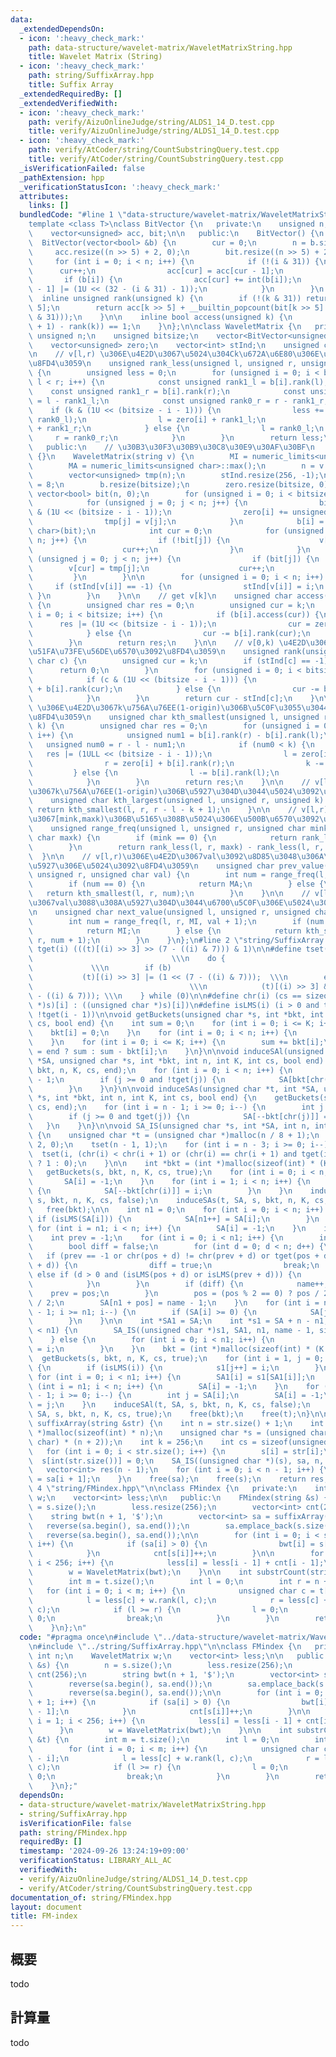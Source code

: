 ```yaml
---
data:
  _extendedDependsOn:
  - icon: ':heavy_check_mark:'
    path: data-structure/wavelet-matrix/WaveletMatrixString.hpp
    title: Wavelet Matrix (String)
  - icon: ':heavy_check_mark:'
    path: string/SuffixArray.hpp
    title: Suffix Array
  _extendedRequiredBy: []
  _extendedVerifiedWith:
  - icon: ':heavy_check_mark:'
    path: verify/AizuOnlineJudge/string/ALDS1_14_D.test.cpp
    title: verify/AizuOnlineJudge/string/ALDS1_14_D.test.cpp
  - icon: ':heavy_check_mark:'
    path: verify/AtCoder/string/CountSubstringQuery.test.cpp
    title: verify/AtCoder/string/CountSubstringQuery.test.cpp
  _isVerificationFailed: false
  _pathExtension: hpp
  _verificationStatusIcon: ':heavy_check_mark:'
  attributes:
    links: []
  bundledCode: "#line 1 \"data-structure/wavelet-matrix/WaveletMatrixString.hpp\"\n\
    template <class T>\nclass BitVector {\n   private:\n    unsigned n, cur, p;\n\
    \    vector<unsigned> acc, bit;\n\n   public:\n    BitVector() {\n    }\n\n  \
    \  BitVector(vector<bool> &b) {\n        cur = 0;\n        n = b.size();\n   \
    \     acc.resize((n >> 5) + 2, 0);\n        bit.resize((n >> 5) + 2, 0);\n   \
    \     for (int i = 0; i < n; i++) {\n            if (!(i & 31)) {\n          \
    \      cur++;\n                acc[cur] = acc[cur - 1];\n            }\n     \
    \       if (b[i]) {\n                acc[cur] += int(b[i]);\n                bit[cur\
    \ - 1] |= (1U << (32 - (i & 31) - 1));\n            }\n        }\n    }\n\n  \
    \  inline unsigned rank(unsigned k) {\n        if (!(k & 31)) return acc[k >>\
    \ 5];\n        return acc[k >> 5] + __builtin_popcount(bit[k >> 5] >> (32 - (k\
    \ & 31)));\n    }\n\n    inline bool access(unsigned k) {\n        return (rank(k\
    \ + 1) - rank(k)) == 1;\n    }\n};\n\nclass WaveletMatrix {\n   private:\n   \
    \ unsigned n;\n    unsigned bitsize;\n    vector<BitVector<unsigned char>> b;\n\
    \    vector<unsigned> zero;\n    vector<int> stInd;\n    unsigned char MI, MA;\n\
    \n    // v[l,r) \u306E\u4E2D\u3067\u5024\u304Ck\u672A\u6E80\u306E\u500B\u6570\u3092\
    \u8FD4\u3059\n    unsigned rank_less(unsigned l, unsigned r, unsigned char k)\
    \ {\n        unsigned less = 0;\n        for (unsigned i = 0; i < bitsize and\
    \ l < r; i++) {\n            const unsigned rank1_l = b[i].rank(l);\n        \
    \    const unsigned rank1_r = b[i].rank(r);\n            const unsigned rank0_l\
    \ = l - rank1_l;\n            const unsigned rank0_r = r - rank1_r;\n        \
    \    if (k & (1U << (bitsize - i - 1))) {\n                less += (rank0_r -\
    \ rank0_l);\n                l = zero[i] + rank1_l;\n                r = zero[i]\
    \ + rank1_r;\n            } else {\n                l = rank0_l;\n           \
    \     r = rank0_r;\n            }\n        }\n        return less;\n    }\n\n\
    \   public:\n    // \u30B3\u30F3\u30B9\u30C8\u30E9\u30AF\u30BF\n    WaveletMatrix()\
    \ {}\n    WaveletMatrix(string v) {\n        MI = numeric_limits<unsigned char>::min();\n\
    \        MA = numeric_limits<unsigned char>::max();\n        n = v.size();\n\n\
    \        vector<unsigned> tmp(n);\n        stInd.resize(256, -1);\n        bitsize\
    \ = 8;\n        b.resize(bitsize);\n        zero.resize(bitsize, 0);\n       \
    \ vector<bool> bit(n, 0);\n        for (unsigned i = 0; i < bitsize; i++) {\n\
    \            for (unsigned j = 0; j < n; j++) {\n                bit[j] = v[j]\
    \ & (1U << (bitsize - i - 1));\n                zero[i] += unsigned(!bit[j]);\n\
    \                tmp[j] = v[j];\n            }\n            b[i] = BitVector<unsigned\
    \ char>(bit);\n            int cur = 0;\n            for (unsigned j = 0; j <\
    \ n; j++) {\n                if (!bit[j]) {\n                    v[cur] = tmp[j];\n\
    \                    cur++;\n                }\n            }\n            for\
    \ (unsigned j = 0; j < n; j++) {\n                if (bit[j]) {\n            \
    \        v[cur] = tmp[j];\n                    cur++;\n                }\n   \
    \         }\n        }\n\n        for (unsigned i = 0; i < n; i++) {\n       \
    \     if (stInd[v[i]] == -1) {\n                stInd[v[i]] = i;\n           \
    \ }\n        }\n    }\n\n    // get v[k]\n    unsigned char access(unsigned k)\
    \ {\n        unsigned char res = 0;\n        unsigned cur = k;\n        for (unsigned\
    \ i = 0; i < bitsize; i++) {\n            if (b[i].access(cur)) {\n          \
    \      res |= (1U << (bitsize - i - 1));\n                cur = zero[i] + b[i].rank(cur);\n\
    \            } else {\n                cur -= b[i].rank(cur);\n            }\n\
    \        }\n        return res;\n    }\n\n    // v[0,k) \u4E2D\u3067\u306Ec\u306E\
    \u51FA\u73FE\u56DE\u6570\u3092\u8FD4\u3059\n    unsigned rank(unsigned k, unsigned\
    \ char c) {\n        unsigned cur = k;\n        if (stInd[c] == -1) {\n      \
    \      return 0;\n        }\n        for (unsigned i = 0; i < bitsize; i++) {\n\
    \            if (c & (1U << (bitsize - i - 1))) {\n                cur = zero[i]\
    \ + b[i].rank(cur);\n            } else {\n                cur -= b[i].rank(cur);\n\
    \            }\n        }\n        return cur - stInd[c];\n    }\n\n    // v[l,r)\
    \ \u306E\u4E2D\u3067k\u756A\u76EE(1-origin)\u306B\u5C0F\u3055\u3044\u5024\u3092\
    \u8FD4\u3059\n    unsigned char kth_smallest(unsigned l, unsigned r, unsigned\
    \ k) {\n        unsigned char res = 0;\n        for (unsigned i = 0; i < bitsize;\
    \ i++) {\n            unsigned num1 = b[i].rank(r) - b[i].rank(l);\n         \
    \   unsigned num0 = r - l - num1;\n            if (num0 < k) {\n             \
    \   res |= (1ULL << (bitsize - i - 1));\n                l = zero[i] + b[i].rank(l);\n\
    \                r = zero[i] + b[i].rank(r);\n                k -= num0;\n   \
    \         } else {\n                l -= b[i].rank(l);\n                r -= b[i].rank(r);\n\
    \            }\n        }\n        return res;\n    }\n\n    // v[l,r) \u306E\u4E2D\
    \u3067k\u756A\u76EE(1-origin)\u306B\u5927\u304D\u3044\u5024\u3092\u8FD4\u3059\n\
    \    unsigned char kth_largest(unsigned l, unsigned r, unsigned k) {\n       \
    \ return kth_smallest(l, r, r - l - k + 1);\n    }\n\n    // v[l,r) \u306E\u4E2D\
    \u3067[mink,maxk)\u306B\u5165\u308B\u5024\u306E\u500B\u6570\u3092\u8FD4\u3059\n\
    \    unsigned range_freq(unsigned l, unsigned r, unsigned char mink, unsigned\
    \ char maxk) {\n        if (mink == 0) {\n            return rank_less(l, r, maxk);\n\
    \        }\n        return rank_less(l, r, maxk) - rank_less(l, r, mink);\n  \
    \  }\n\n    // v[l,r)\u306E\u4E2D\u3067val\u3092\u8D85\u3048\u306A\u3044\u6700\
    \u5927\u306E\u5024\u3092\u8FD4\u3059\n    unsigned char prev_value(unsigned l,\
    \ unsigned r, unsigned char val) {\n        int num = range_freq(l, r, MI, val);\n\
    \        if (num == 0) {\n            return MA;\n        } else {\n         \
    \   return kth_smallest(l, r, num);\n        }\n    }\n\n    // v[l,r)\u306E\u4E2D\
    \u3067val\u3088\u308A\u5927\u304D\u3044\u6700\u5C0F\u306E\u5024\u3092\u8FD4\u3059\
    \n    unsigned char next_value(unsigned l, unsigned r, unsigned char val) {\n\
    \        int num = range_freq(l, r, MI, val + 1);\n        if (num == r - l) {\n\
    \            return MI;\n        } else {\n            return kth_smallest(l,\
    \ r, num + 1);\n        }\n    }\n};\n#line 2 \"string/SuffixArray.hpp\"\n\n#define\
    \ tget(i) (((t)[(i) >> 3] >> (7 - ((i) & 7))) & 1)\n\n#define tset(i, b)     \
    \                               \\\n    do {                                 \
    \             \\\n        if (b)                                        \\\n \
    \           (t)[(i) >> 3] |= (1 << (7 - ((i) & 7)));  \\\n        else       \
    \                                   \\\n            (t)[(i) >> 3] &= ~(1 << (7\
    \ - ((i) & 7))); \\\n    } while (0)\n\n#define chr(i) (cs == sizeof(int) ? ((int\
    \ *)s)[i] : ((unsigned char *)s)[i])\n#define isLMS(i) (i > 0 and tget(i) and\
    \ !tget(i - 1))\n\nvoid getBuckets(unsigned char *s, int *bkt, int n, int K, int\
    \ cs, bool end) {\n    int sum = 0;\n    for (int i = 0; i <= K; i++) {\n    \
    \    bkt[i] = 0;\n    }\n    for (int i = 0; i < n; i++) {\n        bkt[chr(i)]++;\n\
    \    }\n    for (int i = 0; i <= K; i++) {\n        sum += bkt[i];\n        bkt[i]\
    \ = end ? sum : sum - bkt[i];\n    }\n}\n\nvoid induceSAl(unsigned char *t, int\
    \ *SA, unsigned char *s, int *bkt, int n, int K, int cs, bool end) {\n    getBuckets(s,\
    \ bkt, n, K, cs, end);\n    for (int i = 0; i < n; i++) {\n        int j = SA[i]\
    \ - 1;\n        if (j >= 0 and !tget(j)) {\n            SA[bkt[chr(j)]++] = j;\n\
    \        }\n    }\n}\n\nvoid induceSAs(unsigned char *t, int *SA, unsigned char\
    \ *s, int *bkt, int n, int K, int cs, bool end) {\n    getBuckets(s, bkt, n, K,\
    \ cs, end);\n    for (int i = n - 1; i >= 0; i--) {\n        int j = SA[i] - 1;\n\
    \        if (j >= 0 and tget(j)) {\n            SA[--bkt[chr(j)]] = j;\n     \
    \   }\n    }\n}\n\nvoid SA_IS(unsigned char *s, int *SA, int n, int K, int cs)\
    \ {\n    unsigned char *t = (unsigned char *)malloc(n / 8 + 1);\n    tset(n -\
    \ 2, 0);\n    tset(n - 1, 1);\n    for (int i = n - 3; i >= 0; i--) {\n      \
    \  tset(i, (chr(i) < chr(i + 1) or (chr(i) == chr(i + 1) and tget(i + 1) == 1))\
    \ ? 1 : 0);\n    }\n\n    int *bkt = (int *)malloc(sizeof(int) * (K + 1));\n \
    \   getBuckets(s, bkt, n, K, cs, true);\n    for (int i = 0; i < n; i++) {\n \
    \       SA[i] = -1;\n    }\n    for (int i = 1; i < n; i++) {\n        if (isLMS(i))\
    \ {\n            SA[--bkt[chr(i)]] = i;\n        }\n    }\n    induceSAl(t, SA,\
    \ s, bkt, n, K, cs, false);\n    induceSAs(t, SA, s, bkt, n, K, cs, true);\n \
    \   free(bkt);\n\n    int n1 = 0;\n    for (int i = 0; i < n; i++) {\n       \
    \ if (isLMS(SA[i])) {\n            SA[n1++] = SA[i];\n        }\n    }\n\n   \
    \ for (int i = n1; i < n; i++) {\n        SA[i] = -1;\n    }\n    int name = 0;\n\
    \    int prev = -1;\n    for (int i = 0; i < n1; i++) {\n        int pos = SA[i];\n\
    \        bool diff = false;\n        for (int d = 0; d < n; d++) {\n         \
    \   if (prev == -1 or chr(pos + d) != chr(prev + d) or tget(pos + d) != tget(prev\
    \ + d)) {\n                diff = true;\n                break;\n            }\
    \ else if (d > 0 and (isLMS(pos + d) or isLMS(prev + d))) {\n                break;\n\
    \            }\n        }\n        if (diff) {\n            name++;\n        \
    \    prev = pos;\n        }\n        pos = (pos % 2 == 0) ? pos / 2 : (pos - 1)\
    \ / 2;\n        SA[n1 + pos] = name - 1;\n    }\n    for (int i = n - 1, j = n\
    \ - 1; i >= n1; i--) {\n        if (SA[i] >= 0) {\n            SA[j--] = SA[i];\n\
    \        }\n    }\n\n    int *SA1 = SA;\n    int *s1 = SA + n - n1;\n    if (name\
    \ < n1) {\n        SA_IS((unsigned char *)s1, SA1, n1, name - 1, sizeof(int));\n\
    \    } else {\n        for (int i = 0; i < n1; i++) {\n            SA1[s1[i]]\
    \ = i;\n        }\n    }\n    bkt = (int *)malloc(sizeof(int) * (K + 1));\n  \
    \  getBuckets(s, bkt, n, K, cs, true);\n    for (int i = 1, j = 0; i < n; i++)\
    \ {\n        if (isLMS(i)) {\n            s1[j++] = i;\n        }\n    }\n   \
    \ for (int i = 0; i < n1; i++) {\n        SA1[i] = s1[SA1[i]];\n    }\n    for\
    \ (int i = n1; i < n; i++) {\n        SA[i] = -1;\n    }\n    for (int i = n1\
    \ - 1; i >= 0; i--) {\n        int j = SA[i];\n        SA[i] = -1;\n        SA[--bkt[chr(j)]]\
    \ = j;\n    }\n    induceSAl(t, SA, s, bkt, n, K, cs, false);\n    induceSAs(t,\
    \ SA, s, bkt, n, K, cs, true);\n    free(bkt);\n    free(t);\n}\n\nvector<int>\
    \ suffixArray(string &str) {\n    int n = str.size() + 1;\n    int *sa = (int\
    \ *)malloc(sizeof(int) * n);\n    unsigned char *s = (unsigned char *)malloc(sizeof(unsigned\
    \ char) * (n + 2));\n    int k = 256;\n    int cs = sizeof(unsigned char);\n \
    \   for (int i = 0; i < str.size(); i++) {\n        s[i] = str[i];\n    }\n  \
    \  s[int(str.size())] = 0;\n    SA_IS((unsigned char *)(s), sa, n, k, cs);\n \
    \   vector<int> res(n - 1);\n    for (int i = 0; i < n - 1; i++) {\n        res[i]\
    \ = sa[i + 1];\n    }\n    free(sa);\n    free(s);\n    return res;\n}\n#line\
    \ 4 \"string/FMindex.hpp\"\n\nclass FMindex {\n   private:\n    int n;\n    WaveletMatrix\
    \ w;\n    vector<int> less;\n\n   public:\n    FMindex(string &s) {\n        n\
    \ = s.size();\n        less.resize(256);\n        vector<int> cnt(256);\n    \
    \    string bwt(n + 1, '$');\n        vector<int> sa = suffixArray(s);\n     \
    \   reverse(sa.begin(), sa.end());\n        sa.emplace_back(s.size());\n     \
    \   reverse(sa.begin(), sa.end());\n\n        for (int i = 0; i < s.size() + 1;\
    \ i++) {\n            if (sa[i] > 0) {\n                bwt[i] = s[sa[i] - 1];\n\
    \            }\n            cnt[s[i]]++;\n        }\n\n        for (int i = 1;\
    \ i < 256; i++) {\n            less[i] = less[i - 1] + cnt[i - 1];\n        }\n\
    \        w = WaveletMatrix(bwt);\n    }\n\n    int substrCount(string &t) {\n\
    \        int m = t.size();\n        int l = 0;\n        int r = n + 1;\n     \
    \   for (int i = 0; i < m; i++) {\n            unsigned char c = t[m - 1 - i];\n\
    \            l = less[c] + w.rank(l, c);\n            r = less[c] + w.rank(r,\
    \ c);\n            if (l >= r) {\n                l = 0;\n                r =\
    \ 0;\n                break;\n            }\n        }\n        return r - l;\n\
    \    }\n};\n"
  code: "#pragma once\n#include \"../data-structure/wavelet-matrix/WaveletMatrixString.hpp\"\
    \n#include \"../string/SuffixArray.hpp\"\n\nclass FMindex {\n   private:\n   \
    \ int n;\n    WaveletMatrix w;\n    vector<int> less;\n\n   public:\n    FMindex(string\
    \ &s) {\n        n = s.size();\n        less.resize(256);\n        vector<int>\
    \ cnt(256);\n        string bwt(n + 1, '$');\n        vector<int> sa = suffixArray(s);\n\
    \        reverse(sa.begin(), sa.end());\n        sa.emplace_back(s.size());\n\
    \        reverse(sa.begin(), sa.end());\n\n        for (int i = 0; i < s.size()\
    \ + 1; i++) {\n            if (sa[i] > 0) {\n                bwt[i] = s[sa[i]\
    \ - 1];\n            }\n            cnt[s[i]]++;\n        }\n\n        for (int\
    \ i = 1; i < 256; i++) {\n            less[i] = less[i - 1] + cnt[i - 1];\n  \
    \      }\n        w = WaveletMatrix(bwt);\n    }\n\n    int substrCount(string\
    \ &t) {\n        int m = t.size();\n        int l = 0;\n        int r = n + 1;\n\
    \        for (int i = 0; i < m; i++) {\n            unsigned char c = t[m - 1\
    \ - i];\n            l = less[c] + w.rank(l, c);\n            r = less[c] + w.rank(r,\
    \ c);\n            if (l >= r) {\n                l = 0;\n                r =\
    \ 0;\n                break;\n            }\n        }\n        return r - l;\n\
    \    }\n};"
  dependsOn:
  - data-structure/wavelet-matrix/WaveletMatrixString.hpp
  - string/SuffixArray.hpp
  isVerificationFile: false
  path: string/FMindex.hpp
  requiredBy: []
  timestamp: '2024-09-26 13:24:19+09:00'
  verificationStatus: LIBRARY_ALL_AC
  verifiedWith:
  - verify/AizuOnlineJudge/string/ALDS1_14_D.test.cpp
  - verify/AtCoder/string/CountSubstringQuery.test.cpp
documentation_of: string/FMindex.hpp
layout: document
title: FM-index
---
```


## 概要

todo

## 計算量
todo